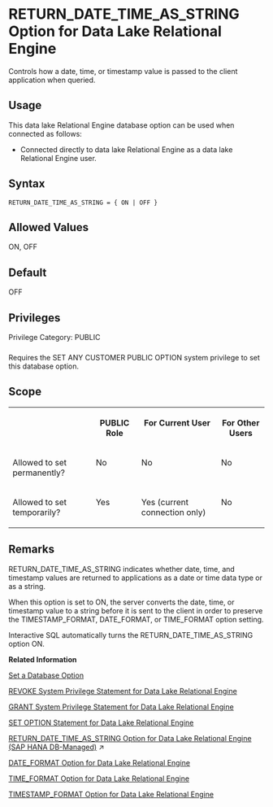 <!-- loioa652ffd684f2101583dcef31685601cf -->

# RETURN\_DATE\_TIME\_AS\_STRING Option for Data Lake Relational Engine

Controls how a date, time, or timestamp value is passed to the client application when queried.



<a name="loioa652ffd684f2101583dcef31685601cf__section_fq2_gpq_znb"/>

## Usage

This data lake Relational Engine database option can be used when connected as follows:

-   Connected directly to data lake Relational Engine as a data lake Relational Engine user.



<a name="loioa652ffd684f2101583dcef31685601cf__return_date_time_syntax1"/>

## Syntax

```
RETURN_DATE_TIME_AS_STRING = { ON | OFF }
```



<a name="loioa652ffd684f2101583dcef31685601cf__return_date_time_values1"/>

## Allowed Values

ON, OFF



<a name="loioa652ffd684f2101583dcef31685601cf__return_date_time_default1"/>

## Default

OFF



<a name="loioa652ffd684f2101583dcef31685601cf__return_date_time_priv1"/>

## Privileges

Privilege Category: PUBLIC



### 

Requires the SET ANY CUSTOMER PUBLIC OPTION system privilege to set this database option.



<a name="loioa652ffd684f2101583dcef31685601cf__return_date_time_scope1"/>

## Scope


<table>
<tr>
<th valign="top">

 

</th>
<th valign="top">

PUBLIC Role

</th>
<th valign="top">

For Current User

</th>
<th valign="top">

For Other Users

</th>
</tr>
<tr>
<td valign="top">

Allowed to set permanently?

</td>
<td valign="top">

No

</td>
<td valign="top">

No

</td>
<td valign="top">

No

</td>
</tr>
<tr>
<td valign="top">

Allowed to set temporarily?

</td>
<td valign="top">

Yes

</td>
<td valign="top">

Yes \(current connection only\)

</td>
<td valign="top">

No

</td>
</tr>
</table>



<a name="loioa652ffd684f2101583dcef31685601cf__return_date_time_remarks1"/>

## Remarks

RETURN\_DATE\_TIME\_AS\_STRING indicates whether date, time, and timestamp values are returned to applications as a date or time data type or as a string.

When this option is set to ON, the server converts the date, time, or timestamp value to a string before it is sent to the client in order to preserve the TIMESTAMP\_FORMAT, DATE\_FORMAT, or TIME\_FORMAT option setting.

Interactive SQL automatically turns the RETURN\_DATE\_TIME\_AS\_STRING option ON.

**Related Information**  


[Set a Database Option](set-a-database-option-0dcb893.md "You set options with the SET OPTION statement.")

[REVOKE System Privilege Statement for Data Lake Relational Engine](../080-sql-statements/revoke-system-privilege-statement-for-data-lake-relational-engine-a3eadda.md "Removes specific system privileges from specific users and the right to administer the privilege.")

[GRANT System Privilege Statement for Data Lake Relational Engine](../080-sql-statements/grant-system-privilege-statement-for-data-lake-relational-engine-a3dfcb0.md "Grants specific system privileges to users or roles, with or without administrative rights.")

[SET OPTION Statement for Data Lake Relational Engine](../080-sql-statements/set-option-statement-for-data-lake-relational-engine-a625da7.md "Changes options that affect the behavior of the database and its compatibility with Transact-SQL. Setting the value of an option can change the behavior for all users or an individual user, in either a temporary or permanent scope.")

[RETURN_DATE_TIME_AS_STRING Option for Data Lake Relational Engine (SAP HANA DB-Managed)](https://help.sap.com/viewer/a898e08b84f21015969fa437e89860c8/2024_1_QRC/en-US/77c385f40ad1417d8f1ea8ca653456e9.html "Controls how a date, time, or timestamp value is passed to the client application when queried.") :arrow_upper_right:

[DATE\_FORMAT Option for Data Lake Relational Engine](date-format-option-for-data-lake-relational-engine-a632563.md "Sets the format used for dates retrieved from the database.")

[TIME\_FORMAT Option for Data Lake Relational Engine](time-format-option-for-data-lake-relational-engine-a664098.md "Sets the format used for times retrieved from the database.")

[TIMESTAMP\_FORMAT Option for Data Lake Relational Engine](timestamp-format-option-for-data-lake-relational-engine-a664875.md "Sets the format used for timestamps retrieved from the database.")

